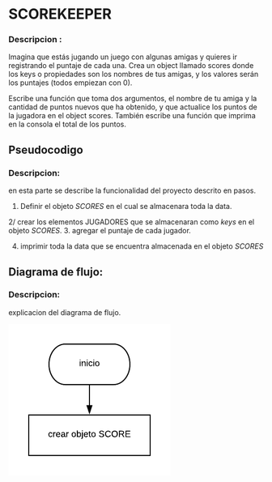 # SCOREKEEPER

### Descripcion :

Imagina que estás jugando un juego con algunas amigas y quieres ir registrando el puntaje de cada una. Crea un object llamado scores donde los keys o propiedades son los nombres de tus amigas, y los valores serán los puntajes (todos empiezan con 0).

Escribe una función que toma dos argumentos, el nombre de tu amiga y la cantidad de puntos nuevos que ha obtenido, y que actualice los puntos de la jugadora en el object scores. También escribe una función que imprima en la consola el total de los puntos.

## Pseudocodigo

### Descripcion:
 en esta parte se describe la funcionalidad del proyecto descrito en pasos.

1. Definir el objeto *SCORES* en el cual se almacenara toda la data.

2/ crear los elementos JUGADORES que se almacenaran como *keys* en el objeto *SCORES*.
3. agregar el puntaje de cada jugador.

4. imprimir toda la data que se encuentra almacenada en el objeto *SCORES*

## Diagrama de flujo:

### Descripcion:
explicacion del diagrama de flujo.

![diagrama de flujo problema SCOREKEEPER](assets\img\diagramadeflujo.png)
